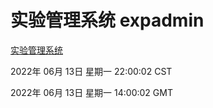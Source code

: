 # 实验管理系统 expadmin
[实验管理系统](http://59.174.27.195:56808/expadmin-782313d2-e1b1-4ea7-932e-3a55e6a1a4d0/)

2022年 06月 13日 星期一 22:00:02 CST

2022年 06月 13日 星期一 14:00:02 GMT
